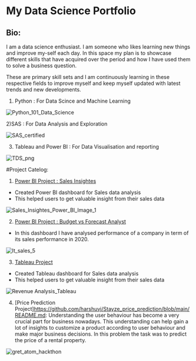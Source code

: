 # My Data Science Portfolio

## Bio: 
I am a data science enthusiast. I am someone who likes learning new things and improve my-self each day. 
In this space my plan is to showcase different skills that have acquired over the period and how I have used them to solve a business question. 

These are primary skill sets and I am continuously learning in these respective fields to improve myself and keep myself updated with latest trends and new developments.

1) Python : For Data Scince and Machine Learning

![Python_101_Data_Science](https://user-images.githubusercontent.com/61430361/103727762-1a84ce80-5002-11eb-9347-82cb7f13d718.png)

2)SAS : For Data Analysis and Exploration 

![SAS_certified](https://user-images.githubusercontent.com/61430361/103727764-1bb5fb80-5002-11eb-9fa1-ce428ee68d1b.png)

3) Tableau and Power BI : For Data Visualisation and reporting

![TDS_png](https://user-images.githubusercontent.com/61430361/103727767-1c4e9200-5002-11eb-8bee-5fb664334476.png)


#Project Catelog:

1) [Power BI Project : Sales Insightes](https://github.com/harshuvj/Power-BI-Projects/blob/main/README.md)

- Created Power BI dashboard for Sales data analysis
- This helped users to get valuable insight from their sales data

![Sales_Insightes_Power_BI_Image_1](https://user-images.githubusercontent.com/61430361/103799835-a255f180-5071-11eb-8764-d3a747d099e9.JPG)


2) [Power BI Project : Budget vs  Forecast Analyst](https://github.com/harshuvj/Power-BI-Project_102/blob/main/README.md)

- In this dashboard I have analysed performance of a company in term of its sales performance in 2020.

![It_sales_5](https://user-images.githubusercontent.com/61430361/103800345-4f306e80-5072-11eb-95cd-e6cf259fe9fb.JPG)

3) [Tableau Project](https://user-images.githubusercontent.com/61430361/103801904-5f494d80-5074-11eb-924f-5f5d1ce72da7.jpg)

- Created Tableau dashboard for Sales data analysis
- This helped users to get valuable insight from their sales data

![Revenue Analysis_Tableau](https://user-images.githubusercontent.com/61430361/103802639-763c6f80-5075-11eb-9148-16c2205eaebd.jpg)

4) [Price Prediction Project]https://github.com/harshuvj/Stayze_price_prediction/blob/main/README.md:
Understanding the user behaviour has become a very crucial part for business nowadays. This understanding can help gain a lot of insights to customize a product according to user behaviour and make major business decisions. In this problem the task was to predict the price of a rental property.

![gret_atom_hackthon](https://user-images.githubusercontent.com/61430361/119228176-678bbc00-bb2f-11eb-949e-d010d78b0686.png)


